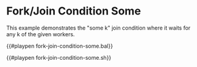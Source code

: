 # Fork/Join Condition Some

This example demonstrates the "some k" join condition where it waits for any k of the given workers.

{{#playpen fork-join-condition-some.bal}}

{{#playpen fork-join-condition-some.sh}}
